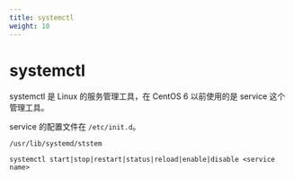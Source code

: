 ```yaml
---
title: systemctl
weight: 10
---
```


# systemctl

systemctl 是 Linux 的服务管理工具，在 CentOS 6 以前使用的是 service 这个管理工具。

service 的配置文件在 `/etc/init.d`。

`/usr/lib/systemd/ststem`

`systemctl start|stop|restart|status|reload|enable|disable <service name>`  
